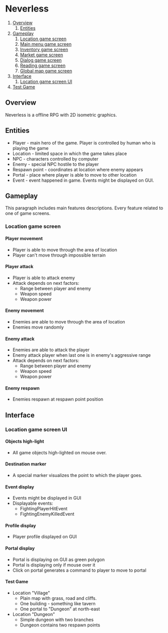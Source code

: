# Neverless

1. [Overview](#overview)
   1. [Entities](#entities)
2. [Gameplay](#gameplay)
   1. [Location game screen](#location-game-screen)
   2. [Main menu game screen](#main-menu-game-screen)
   3. [Inventory game screen](#inventory-game-screen)
   4. [Market game screen](#market-game-screen)
   5. [Dialog game screen](#market-game-screen)
   6. [Reading game screen](#market-game-screen)
   7. [Global map game screen](#global-map-game-screen)
3. [Interface](#interface)
   1. [Location game screen UI](#location-game-screen-ui)
4. [Test Game](#test-game)   
   
## Overview

Neverless is a offline RPG with 2D isometric graphics.

## Entities
* Player - main hero of the game. Player is controlled by human who is playing the game
* Location - limited space in which the game takes place
* NPC - characters controlled by computer
* Enemy - special NPC hostile to the player
* Respawn point - coordinates at location where enemy appears
* Portal - place where player is able to move to other location
* Event - event happened in game. Events might be displayed on GUI.

## Gameplay

This paragraph includes main features descriptions. Every feature related to one of game screens.

### Location game screen

#### Player movement
* Player is able to move through the area of location
* Player can't move through impossible terrain

#### Player attack
* Player is able to attack enemy
* Attack depends on next factors:
  * Range between player and enemy
  * Weapon speed
  * Weapon power   

#### Enemy movement
* Enemies are able to move through the area of location
* Enemies move randomly

#### Enemy attack
* Enemies are able to attack the player
* Enemy attack player when last one is in enemy's aggressive range
* Attack depends on next factors:
  * Range between player and enemy
  * Weapon speed
  * Weapon power   

#### Enemy respawn
* Enemies respawn at respawn point position


## Interface

### Location game screen UI

#### Objects high-light
* All game objects high-lighted on mouse over.

#### Destination marker
* A special marker visualizes the point to which the player goes.

#### Event display
* Events might be displayed in GUI
* Displayable events:
  * FightingPlayerHitEvent
  * FightingEnemyKilledEvent
  
#### Profile display
* Player profile displayed on GUI

#### Portal display
* Portal is displaying on GUI as green polygon
* Portal is displaying only if mouse over it
* Click on portal generates a command to player to move to portal

#### Test Game
* Location "Village"
  * Plain map with grass, road and cliffs.
  * One building - something like tavern
  * One portal to "Dungeon" at north-east
* Location "Dungeon"
  * Simple dungeon with two branches
  * Dungeon contains two respawn points